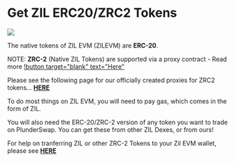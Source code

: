 # Get ZIL ERC20/ZRC2 Tokens

![](../../.gitbook/assets/PS_HT_ZIL_tokens.png)

The native tokens of ZIL EVM (ZILEVM) are **ERC-20**.

NOTE: **ZRC-2** (Native ZIL Tokens) are supported via a proxy contract - Read more [!button target="blank" text="Here"](https://blog.zilliqa.com/zilliqa-evm-now-supports-fungible-scilla-tokens/)

Please see the following page for our officially created proxies for ZRC2 tokens... [**HERE**](https://docs.plunderswap.com/developers/zrc2-proxy-contracts)

To do most things on ZIL EVM, you will need to pay gas, which comes in the form of ZIL.

You will also need the ERC-20/ZRC-2 version of any token you want to trade on PlunderSwap.  You can get these from other ZIL Dexes, or from ours!

For help on tranferring ZIL or other ZRC-2 Tokens to your Zil EVM wallet, please see [**HERE**](https://docs.plunderswap.com/get-started/transfer-to-EVM)
